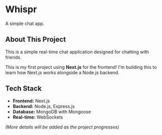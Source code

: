 # Whispr
A simple chat app.

## About This Project

This is a simple real-time chat application designed for chatting with friends.

This is my first project using **Next.js** for the frontend! I'm building this to learn how Next.js works alongside a Node.js backend.

## Tech Stack

*   **Frontend:** Next.js
*   **Backend:** Node.js, Express.js
*   **Database:** MongoDB with Mongoose
*   **Real-time:** WebSockets

*(More details will be added as the project progresses)*
